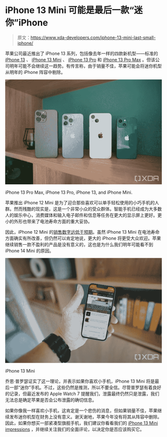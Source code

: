 # iPhone 13 Mini 可能是最后一款“迷你”iPhone

> 原文：<https://www.xda-developers.com/iphone-13-mini-last-small-iphone/>

苹果公司最近推出了 iPhone 13 系列，包括像去年一样的四款新机型——标准的 [iPhone 13](https://www.xda-developers.com/iphone-13/) 、 [iPhone 13 Mini](https://www.xda-developers.com/iphone-13-mini/) 、 [iPhone 13 Pro](https://www.xda-developers.com/iphone-13-pro/) 和 [iPhone 13 Pro Max](https://www.xda-developers.com/iphone-13-pro-max/) 。但该公司明年可能不会继续这一趋势。有传言称，由于销量不佳，苹果可能会将迷你机型从明年的 iPhone 阵容中剔除。

 <picture>![All four iPhone 13s](img/13ec502996825d24ebf873e8d122a079.png)</picture> 

iPhone 13 Pro Max, iPhone 13 Pro, iPhone 13, and iPhone Mini.

苹果推出 iPhone 12 Mini 是为了迎合那些喜欢可以单手轻松使用的小巧手机的人群。然而残酷的现实是，这是一个非常小众的受众群体。智能手机已经成为大多数人的娱乐中心，消费媒体和输入电子邮件和信息等任务在更大的显示屏上更好。更小的外形也带来了电池寿命方面的重大妥协。

因此，iPhone 12 Mini 的[销售数字远低于预期](https://www.xda-developers.com/iphone-12-mini-sales-reportedly-well-below-expectations/)。虽然 iPhone 13 Mini 在电池寿命方面确实有所改善，但仍然可以肯定地说，更大的 iPhone 将更受大众欢迎。苹果继续销售一款不盈利的产品是没有意义的，这也是为什么我们明年可能看不到 iPhone 14 Mini 的原因。

 <picture>![The iPhone 13 Mini](img/05bacf7fbe85ef90df7243a1a5ebafa5.png)</picture> 

iPhone 13 Mini

乔恩·普罗瑟证实了这一理论，并表示如果你喜欢小手机，iPhone 13 Mini 将是最后一部“迷你”手机。不过，这些仍然是推测，所以不要全信。尽管普罗瑟有着良好的记录，但最近发布的 Apple Watch 7 提醒我们，泄露最终仍然只是泄露，我们无法总是确定苹果是否会公布泄露的确切信息。

如果你像我一样喜欢小手机，这肯定是一个悲伤的消息，但如果销量不佳，苹果继续发布迷你机型在财务上没有意义。谢天谢地，苹果今年没有将其从阵容中删除。因此，如果你想买一部紧凑型旗舰手机，我们建议你看看我们的 [iPhone 13 Mini impressions](https://www.xda-developers.com/apple-iphone-13-mini-first-impressions/) ，并继续关注我们的全面评论，以决定你是否应该购买它。